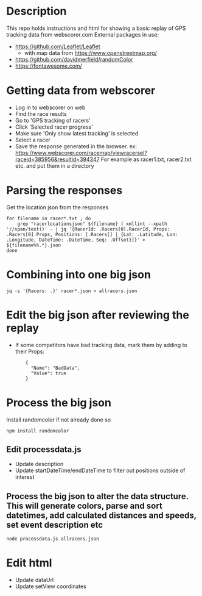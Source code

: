 # Description
This repo holds instructions and html for showing a basic replay of GPS tracking data from webscorer.com
External packages in use:
 - https://github.com/Leaflet/Leaflet
   - with map data from https://www.openstreetmap.org/
 - https://github.com/davidmerfield/randomColor
 - https://fontawesome.com/

# Getting data from webscorer
 - Log in to webscorer on web
 - Find the race results
 - Go to 'GPS tracking of racers'
 - Click 'Selected racer progress'
 - Make sure 'Only show latest tracking' is selected
 - Select a racer
 - Save the response generated in the browser. ex: https://www.webscorer.com/racemap/viewracersel?raceid=385956&resultid=394347
    For example as racer1.txt, racer2.txt etc. and put them in a directory

# Parsing the responses
Get the location json from the responses
```
for filename in racer*.txt ; do
    grep "racerlocationsjson" ${filename} | xmllint --xpath '//span/text()' - | jq '{RacerId: .Racers[0].RacerId, Props: .Racers[0].Props, Positions: [.Racers[] | {Lat: .Latitude, Lon: .Longitude, DateTime: .DateTime, Seq: .Offset}]}' > ${filename%%.*}.json
done
```

# Combining into one big json
```
jq -s '{Racers: .}' racer*.json > allracers.json
```

# Edit the big json after reviewing the replay
 - If some competitors have bad tracking data, mark them by adding to their Props:
 ```
        {
          "Name": "BadData",
          "Value": true
        }
 ```

# Process the big json
Install randomcolor if not already done so
```
npm install randomcolor
```
## Edit processdata.js
 - Update description
 - Update startDateTime/endDateTime to filter out positions outside of interest
## Process the big json to alter the data structure. This will generate colors, parse and sort datetimes, add calculated distances and speeds, set event description etc
```
node processdata.js allracers.json
```

# Edit html
 - Update dataUrl
 - Update setView coordinates
